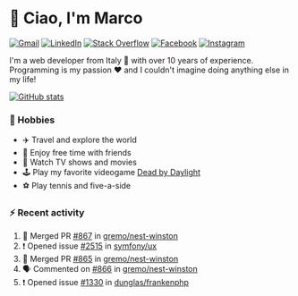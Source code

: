 # 👋 Ciao, I'm Marco

[![Gmail](https://img.shields.io/badge/Gmail-%23BB001B?style=flat-square&logo=gmail&logoColor=white)](mailto:gremo1982@gmail.com)
[![LinkedIn](https://img.shields.io/badge/LinkedIn-%230e76a8?style=flat-square&logo=linkedin)](https://www.linkedin.com/in/marco-polichetti)
[![Stack Overflow](https://img.shields.io/stackexchange/stackoverflow/r/220180?style=flat&logo=stackoverflow&label=Stack%20Overflow&color=%23F47F24)](https://stackoverflow.com/users/220180)
[![Facebook](https://img.shields.io/badge/-Facebook-%234267B2?style=flat-square&logo=facebook&logoColor=white)](https://www.facebook.com/marco.poliketti)
[![Instagram](https://img.shields.io/badge/-Instagram-%23C13584?style=flat-square&logo=instagram&logoColor=white)](https://www.instagram.com/marco.gremo)

I'm a web developer from Italy 🍕 with over 10 years of experience. Programming is my passion ❤️ and I couldn't imagine doing anything else in my life!

[![GitHub stats](https://github-readme-stats.vercel.app/api?username=gremo&show_icons=true&rank_icon=github&theme=transparent)](https://github.com/anuraghazra/github-readme-stats)

### 📅 Hobbies

- ✈️ Travel and explore the world
- 🍻 Enjoy free time with friends
- 🎥 Watch TV shows and movies
- 🕹️ Play my favorite videogame [Dead by Daylight](https://deadbydaylight.com)
- ⚽ Play tennis and five-a-side

### ⚡ Recent activity

<!--START_SECTION:activity-->
1. 🎉 Merged PR [#867](https://github.com/gremo/nest-winston/pull/867) in [gremo/nest-winston](https://github.com/gremo/nest-winston)
2. ❗ Opened issue [#2515](https://github.com/symfony/ux/issues/2515) in [symfony/ux](https://github.com/symfony/ux)
3. 🎉 Merged PR [#865](https://github.com/gremo/nest-winston/pull/865) in [gremo/nest-winston](https://github.com/gremo/nest-winston)
4. 🗣 Commented on [#866](https://github.com/gremo/nest-winston/issues/866#issuecomment-2600280565) in [gremo/nest-winston](https://github.com/gremo/nest-winston)
5. ❗ Opened issue [#1330](https://github.com/dunglas/frankenphp/issues/1330) in [dunglas/frankenphp](https://github.com/dunglas/frankenphp)
<!--END_SECTION:activity-->
